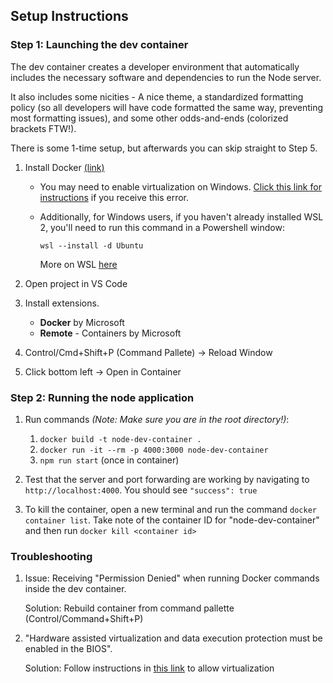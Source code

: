 ## Setup Instructions

### Step 1: Launching the dev container

The dev container creates a developer environment that automatically includes the necessary software and dependencies to run the Node server.

It also includes some nicities - A nice theme, a standardized formatting policy (so all developers will have code formatted the same way, preventing most formatting issues), and some other odds-and-ends (colorized brackets FTW!).

There is some 1-time setup, but afterwards you can skip straight to Step 5.

1. Install Docker [(link)](https://docs.docker.com/get-docker/)

   - You may need to enable virtualization on Windows. [Click this link for instructions](https://docs.docker.com/desktop/windows/troubleshoot/#virtualization) if you receive this error.
   - Additionally, for Windows users, if you haven't already installed WSL 2, you'll need to run this command in a Powershell window:

     `wsl --install -d Ubuntu`

     More on WSL [here](https://docs.microsoft.com/en-us/windows/wsl/install)

2. Open project in VS Code
3. Install extensions.

   - **Docker** by Microsoft
   - **Remote** - Containers by Microsoft

4. Control/Cmd+Shift+P (Command Pallete) -> Reload Window
5. Click bottom left -> Open in Container

### Step 2: Running the node application

1. Run commands _(Note: Make sure you are in the root directory!)_:

   1. `docker build -t node-dev-container .`
   2. `docker run -it --rm -p 4000:3000 node-dev-container`
   3. `npm run start` (once in container)

2. Test that the server and port forwarding are working by navigating to `http://localhost:4000`. You should see `"success": true`

3. To kill the container, open a new terminal and run the command `docker container list`. Take note of the container ID for "node-dev-container" and then run `docker kill <container id>`

### Troubleshooting

1. Issue: Receiving "Permission Denied" when running Docker commands inside the dev container.

   Solution: Rebuild container from command pallette (Control/Command+Shift+P)

2. "Hardware assisted virtualization and data execution protection must be enabled in the BIOS".

   Solution: Follow instructions in [this link](https://docs.docker.com/desktop/windows/troubleshoot/#virtualization) to allow virtualization
